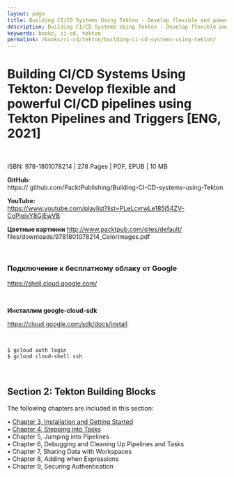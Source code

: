 ```yaml
---
layout: page
title: Building CI/CD Systems Using Tekton - Develop flexible and powerful CI/CD pipelines using Tekton Pipelines and Triggers
description: Building CI/CD Systems Using Tekton - Develop flexible and powerful CI/CD pipelines using Tekton Pipelines and Triggers
keywords: books, ci-cd, tekton
permalink: /books/ci-cd/tekton/building-ci-cd-systems-using-tekton/
---
```


# Building CI/CD Systems Using Tekton: Develop flexible and powerful CI/CD pipelines using Tekton Pipelines and Triggers [ENG, 2021]

<br/>

ISBN: 978-1801078214 | 278 Pages | PDF, EPUB | 10 MB

**GitHub:**  
https://
github.com/PacktPublishing/Building-CI-CD-systems-using-Tekton

**YouTube:**  
https://www.youtube.com/playlist?list=PLeLcvrwLe185j54ZV-CoPjeixY8GjEwVB

**Цветные картинки**
http://www.packtpub.com/sites/default/
files/downloads/9781801078214_ColorImages.pdf

<br/>

### Подключение к бесплатному облаку от Google

https://shell.cloud.google.com/

<br/>

**Инсталлим google-cloud-sdk**

https://cloud.google.com/sdk/docs/install

<br/>

```
$ gcloud auth login
$ gcloud cloud-shell ssh
```

<br/>

## Section 2: Tekton Building Blocks

The following chapters are included in this section:

• [Chapter 3, Installation and Getting Started](/books/ci-cd/tekton/building-ci-cd-systems-using-tekton/installation-and-getting-started/)  
• [Chapter 4, Stepping into Tasks](/books/ci-cd/tekton/building-ci-cd-systems-using-tekton/stepping-into-tasks/)  
• Chapter 5, Jumping into Pipelines  
• Chapter 6, Debugging and Cleaning Up Pipelines and Tasks  
• Chapter 7, Sharing Data with Workspaces  
• Chapter 8, Adding when Expressions  
• Chapter 9, Securing Authentication
